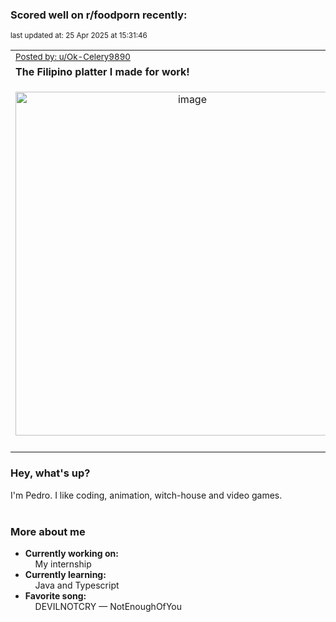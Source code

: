 ### Scored well on r/foodporn recently:

<p align="left"><sub>last updated at: 25 Apr 2025 at 15:31:46</sub></p>

|   |
| --- |
| <sub>[Posted by: u/Ok-Celery9890][source]</sub> |
| **The Filipino platter I made for work!** | 
|<p align="center"> <img alt="image" src="https://i.redd.it/pm9wuve7guwe1.jpeg" width="550" /> </p>|
|   |

### Hey, what's up?

I'm Pedro. I like coding, animation, witch-house and video games.<br><br>

### More about me
- **Currently working on:**  
&nbsp;&nbsp;&nbsp;&nbsp;My internship
- **Currently learning:**  
&nbsp;&nbsp;&nbsp;&nbsp;Java and Typescript
- **Favorite song:**  
&nbsp;&nbsp;&nbsp;&nbsp;DEVILNOTCRY — NotEnoughOfYou<br><br>

  



  
  
  
[linkedin]: https://linkedin.com/in/pedro-h-r-gomes-8a487b14a/
[gmail]: mailto:pilique11@gmail.com
[source]: https://reddit.com/r/FoodPorn/comments/1k72rek/the_filipino_platter_i_made_for_work/
[redditAPI]: https://www.reddit.com/dev/api/